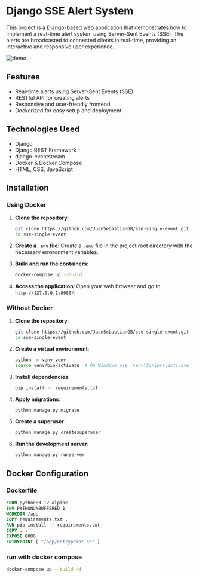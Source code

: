 # Django SSE Alert System

This project is a Django-based web application that demonstrates how to implement a real-time alert system using Server-Sent Events (SSE). The alerts are broadcasted to connected clients in real-time, providing an interactive and responsive user experience.


![demo](https://github.com/JuanSebastianGB/sse-single-event/assets/85469830/86549d1d-a114-4da9-a49d-3cf24c2f4abd)

## Features

- Real-time alerts using Server-Sent Events (SSE)
- RESTful API for creating alerts
- Responsive and user-friendly frontend
- Dockerized for easy setup and deployment

## Technologies Used

- Django
- Django REST Framework
- django-eventstream
- Docker & Docker Compose
- HTML, CSS, JavaScript

## Installation

### Using Docker

1. **Clone the repository**:

   ```sh
   git clone https://github.com/JuanSebastianGB/sse-single-event.git
   cd sse-single-event
   ```

2. **Create a `.env` file**:
   Create a `.env` file in the project root directory with the necessary environment variables.

3. **Build and run the containers**:

   ```sh
   docker-compose up --build
   ```

4. **Access the application**:
   Open your web browser and go to `http://127.0.0.1:8000/`.

### Without Docker

1. **Clone the repository**:

   ```sh
   git clone https://github.com/JuanSebastianGB/sse-single-event.git
   cd sse-single-event
   ```

2. **Create a virtual environment**:

   ```sh
   python -m venv venv
   source venv/bin/activate  # On Windows use `venv\Scripts\activate`
   ```

3. **Install dependencies**:

   ```sh
   pip install -r requirements.txt
   ```

4. **Apply migrations**:

   ```sh
   python manage.py migrate
   ```

5. **Create a superuser**:

   ```sh
   python manage.py createsuperuser
   ```

6. **Run the development server**:
   ```sh
   python manage.py runserver
   ```

## Docker Configuration

### Dockerfile

```dockerfile
FROM python:3.12-alpine
ENV PYTHONUNBUFFERED 1
WORKDIR /app
COPY requirements.txt .
RUN pip install -r requirements.txt
COPY . .
EXPOSE 8000
ENTRYPOINT [ "/app/entrypoint.sh" ]
```

### run with docker compose

```sh
docker-compose up --build -d
```
